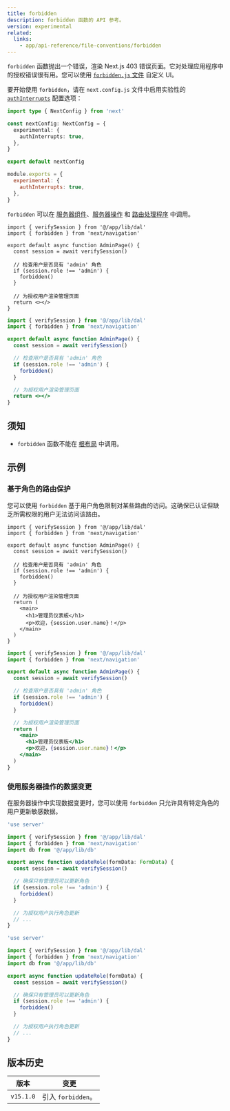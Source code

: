```yaml
---
title: forbidden
description: forbidden 函数的 API 参考。
version: experimental
related:
  links:
    - app/api-reference/file-conventions/forbidden
---
```


`forbidden` 函数抛出一个错误，渲染 Next.js 403 错误页面。它对处理应用程序中的授权错误很有用。您可以使用 [`forbidden.js` 文件](/docs/app/api-reference/file-conventions/forbidden) 自定义 UI。

要开始使用 `forbidden`，请在 `next.config.js` 文件中启用实验性的 [`authInterrupts`](/docs/app/api-reference/config/next-config-js/authInterrupts) 配置选项：

```ts filename="next.config.ts" switcher
import type { NextConfig } from 'next'

const nextConfig: NextConfig = {
  experimental: {
    authInterrupts: true,
  },
}

export default nextConfig
```

```js filename="next.config.js" switcher
module.exports = {
  experimental: {
    authInterrupts: true,
  },
}
```

`forbidden` 可以在 [服务器组件](/docs/app/building-your-application/rendering/server-components)、[服务器操作](/docs/app/building-your-application/data-fetching/server-actions-and-mutations) 和 [路由处理程序](/docs/app/building-your-application/routing/route-handlers) 中调用。

```tsx filename="app/auth/page.tsx" switcher
import { verifySession } from '@/app/lib/dal'
import { forbidden } from 'next/navigation'

export default async function AdminPage() {
  const session = await verifySession()

  // 检查用户是否具有 'admin' 角色
  if (session.role !== 'admin') {
    forbidden()
  }

  // 为授权用户渲染管理页面
  return <></>
}
```

```jsx filename="app/auth/page.js" switcher
import { verifySession } from '@/app/lib/dal'
import { forbidden } from 'next/navigation'

export default async function AdminPage() {
  const session = await verifySession()

  // 检查用户是否具有 'admin' 角色
  if (session.role !== 'admin') {
    forbidden()
  }

  // 为授权用户渲染管理页面
  return <></>
}
```

## 须知

- `forbidden` 函数不能在 [根布局](/docs/app/building-your-application/routing/layouts-and-templates#root-layout-required) 中调用。

## 示例

### 基于角色的路由保护

您可以使用 `forbidden` 基于用户角色限制对某些路由的访问。这确保已认证但缺乏所需权限的用户无法访问该路由。

```tsx filename="app/admin/page.tsx" switcher
import { verifySession } from '@/app/lib/dal'
import { forbidden } from 'next/navigation'

export default async function AdminPage() {
  const session = await verifySession()

  // 检查用户是否具有 'admin' 角色
  if (session.role !== 'admin') {
    forbidden()
  }

  // 为授权用户渲染管理页面
  return (
    <main>
      <h1>管理员仪表板</h1>
      <p>欢迎，{session.user.name}！</p>
    </main>
  )
}
```

```jsx filename="app/admin/page.js" switcher
import { verifySession } from '@/app/lib/dal'
import { forbidden } from 'next/navigation'

export default async function AdminPage() {
  const session = await verifySession()

  // 检查用户是否具有 'admin' 角色
  if (session.role !== 'admin') {
    forbidden()
  }

  // 为授权用户渲染管理页面
  return (
    <main>
      <h1>管理员仪表板</h1>
      <p>欢迎，{session.user.name}！</p>
    </main>
  )
}
```

### 使用服务器操作的数据变更

在服务器操作中实现数据变更时，您可以使用 `forbidden` 只允许具有特定角色的用户更新敏感数据。

```ts filename="app/actions/update-role.ts" switcher
'use server'

import { verifySession } from '@/app/lib/dal'
import { forbidden } from 'next/navigation'
import db from '@/app/lib/db'

export async function updateRole(formData: FormData) {
  const session = await verifySession()

  // 确保只有管理员可以更新角色
  if (session.role !== 'admin') {
    forbidden()
  }

  // 为授权用户执行角色更新
  // ...
}
```

```js filename="app/actions/update-role.js" switcher
'use server'

import { verifySession } from '@/app/lib/dal'
import { forbidden } from 'next/navigation'
import db from '@/app/lib/db'

export async function updateRole(formData) {
  const session = await verifySession()

  // 确保只有管理员可以更新角色
  if (session.role !== 'admin') {
    forbidden()
  }

  // 为授权用户执行角色更新
  // ...
}
```

## 版本历史

| 版本      | 变更               |
| --------- | ------------------ |
| `v15.1.0` | 引入 `forbidden`。 |
